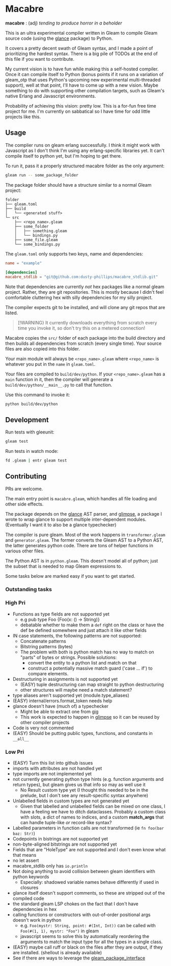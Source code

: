 # Macabre

**macabre** : (adj) _tending to produce horror in a beholder_

This is an ultra experimental compiler written in Gleam to compile Gleam source
code (using the [glance](https://hexdocs.pm/glance/) package) to Python.

It covers a pretty decent swath of Gleam syntax, and I made a point of
prioritizing the hardest syntax. There is a big pile of TODOs at the end of
this file if you want to contribute.

My current vision is to have fun while making this a self-hosted compiler. Once
it can compile itself to Python (bonus points if it runs on a variation of
gleam_otp that uses Python's upcoming new experimental multi-threaded support),
well at that point, I'll have to come up with a new vision. Maybe something to
do with supporting other compilation targets, such as Gleam's native Erlang
and Javascript environments.

Probability of achieving this vision: pretty low. This is a for-fun free
time project for me. I'm currently on sabbatical so I have time for odd
little projects like this.

## Usage

The complier runs on gleam erlang successfully. I think it might work with
Javascript as I don't think I'm using any erlang-specific libraries yet. It
can't compile itself to python yet, but I'm hoping to get there.

To run it, pass it a properly structured macabre folder as the only argument:

```sh
gleam run -- some_package_folder
```

The package folder should have a structure similar to a normal Gleam project:

```
folder
├── gleam.toml
├── build
│   └── <generated stuff>
└─ src
    ├── <repo_name>.gleam
    ├── some_folder
    │   ├── something.gleam
    │   └── bindings.py
    ├── some_file.gleam
    └── some_bindings.py
```

The `gleam.toml` only supports two keys, name and dependencies:

```toml
name = "example"

[dependencies]
macabre_stdlib = "git@github.com:dusty-phillips/macabre_stdlib.git"
```

Note that dependencies are currently _not_ hex packages like a normal gleam
project. Rather, they are git repositories. This is mostly because I didn't
feel comfortable cluttering hex with silly dependencies for my silly project.

The compiler expects git to be installed, and will clone any git repos that are
listed.

> [!WARNING} It currently downloads everything from scratch every time you
> invoke it, so don't try this on a metered connection!

Macabre copies the `src/` folder of each package into the build directory and
then builds all dependencies from scratch (every single time). Your source
files are also copied into this folder.

Your main module will always be `<repo_name>.gleam` where `<repo_name>` is whatever
you put in the `name` in `gleam.toml`.

Your files are compiled to `build/dev/python`. If your `<repo_name>.gleam` has
a `main` function in it, then the compiler will generate a
`build/dev/python/__main__.py` to call that function.

Use this command to invoke it:

```shell
python build/dev/python
```

## Development

Run tests with gleeunit:

```sh
gleam test
```

Run tests in watch mode:

```sh
fd .gleam | entr gleam test
```

## Contributing

PRs are welcome.

The main entry point is `macabre.gleam`, which handles all file loading and
other side effects.

The package depends on the [glance](https://github.com/lpil/glance) AST parser,
and [glimpse](https://github.com/dusty-phillips/glimpse),
a package I wrote to wrap glance to support multiple inter-dependent modules.
(Eventually I want it to also be a glance typechecker)

The compiler is pure gleam. Most of the work happens in
`transformer.gleam` and `generator.gleam`. The former converts the Gleam AST to
a Python AST, the latter generates python code. There are tons of helper
functions in various other files.

The Python AST is in `python.gleam`. This doesn't model all of python; just the
subset that is needed to map Gleam expressions to.

Some tasks below are marked easy if you want to get started.

### Outstanding tasks

### High Pri

- Functions as type fields are not supported yet
  - e.g pub type Foo {Foo(x: () -> String)}
  - debatable whether to make them a `def` right on the class or have the def be defined somewhere and just attach it like other fields
- IN case statements, the following patterns are not supported:
  - Concatenate patterns
  - Bitstring patterns (bytes)
  - The problem with both is python match has no way to match on "parts" of bytes or strings. Possible solutions:
    - convert the entity to a python list and match on that
    - construct a potentially massive match guard ('case ... if') to compare elements.
- Destructuring in assignments is not supported yet
  - (EASY) tuple destructuring can map straight to python destructuring
  - other structures will maybe need a match statement?
- type aliases aren't supported yet (module.type_aliases)
- (EASY) internal/errors.format_token needs help
- glance doesn't have (much of) a typechecker
  - Might be able to extract one from [gig](https://github.com/schurhammer/gig)
  - This work is expected to happen in [glimpse](https://github.com/dusty-phillips/glimpse?tab=readme-ov-file)
    so it can be reused by other compiler projects
- Code is very not commented
- (EASY) Should be putting public types, functions, and constants in `__all__`

### Low Pri

- (EASY) Turn this list into github issues
- imports with attributes are not handled yet
- type imports are not implemented yet
- not currently generating python type hints (e.g. function arguments and
  return types), but gleam gives us that info so may as well use it
  - No Result custom type yet (I thought this needed to be in the prelude, but I don't see any result-specific syntax anywhere)
- Unlabelled fields in custom types are not generated yet
  - Given that labelled and unlabelled fields can be mixed on one class, I have
    a feeling we have to ditch dataclasses. Probably a custom class with slots, a
    dict of names to indices, and a custom **match_args** that can handle
    tuple-like _or_ record-like syntax?
- Labelled parameters in function calls are not transformed (ie `fn foo(bar baz: Str)`)
- Codepoints in bistrings are not supported yet
- non-byte-aligned bitstrings are not supported yet
- Fields that are "HoleType" are not supported and I don't even know what that means
- no let assert
- macabre_stdlib only has `io.println`
- Not doing anything to avoid collision between gleam identifiers with python keywords
  - Especially: shadowed variable names behave differently if used in closures
- glance itself doesn't support comments, so these are stripped out of the compiled code
- the standard gleam LSP chokes on the fact that I don't have dependencies in hex
- calling functions or constructors with out-of-order positional args doesn't
  work in python
  - e.g. `Foo(mystr: String, point: #(Int, Int))` can be called with `Foo(#(1,
1), mystr: "Foo")` in gleam
  - javascript seems to solve this by automatically reordering the arguments to
    match the input type
    for all the types in a single class.
- (EASY) maybe call ruff or black on the files after they are output, if they are installed. (shellout is already available)
- See if there are ways to leverage the [gleam_package_interface](https://github.com/gleam-lang/package-interface)
